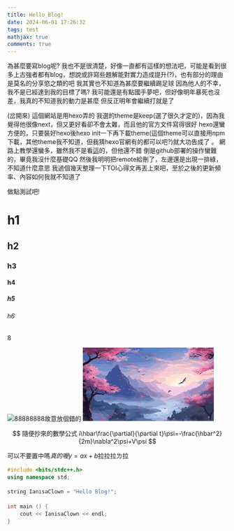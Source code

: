 ```yaml
---
title: Hello Blog!
date: 2024-06-01 17:26:32
tags: test
mathjax: true
comments: true
---
```


為甚麼要寫blog呢?
我也不是很清楚，好像一直都有這樣的想法吧，可能是看到很多上古強者都有blog，想說或許寫些題解能對實力造成提升(?)，也有部分的理由是莫名的分享慾之類的吧
我其實也不知道為甚麼要繼續踢足球
因為他人的不幸，我不是已經達到我的目標了嗎?
我可能還是有點國手夢吧，但好像明年暴死也沒差，我真的不知道我的動力是甚麼
但反正明年會繼續打就是了



(岔開來)
這個網站是用hexo弄的
我選的theme是keep(選了很久才定的)，因為我覺得他很像next，但又更好看卻不會太雜，而且他的官方文件寫得很好
hexo還蠻方便的，只要裝好hexo後hexo init一下再下載theme(這個theme可以直接用npm下載，其他theme我不知道，但我猜hexo官網有的都可以吧?)就大功告成了 。
網路上教學還蠻多，雖然我不是看[這](https://chanchandev.com/note/Hexo/hexo-introduction/2335841689/)的，但他還不錯
倒是github部署的操作蠻難的，畢竟我沒什麼基礎QQ
然後我明明把remote給刪了，左邊還是出現一排綠，不知道什麼意思
我過個幾天整理一下TOI心得文再丟上來吧，至於之後的更新頻率、內容如何我就不知道了

做點測試吧!

# h1

## h2
### h3
#### h4
##### h5
###### h6

8

![88888888故意放個錯的](images/testadf.jog)
![meow](/images/testadf.jpg)

$$
隨便抄來的數學公式
i\hbar\frac{\partial}{\partial t}\psi=-\frac{\hbar^2}{2m}\nabla^2\psi+V\psi
$$

可以不要置中嗎$真的喔y=ax+b$拉拉拉ㄌ拉

```cpp
#include <bits/stdc++.h>
using namespace std;

string IanisaClown = "Hello Blog!";

int main () {
    cout << IanisaClown << endl;    
}
```